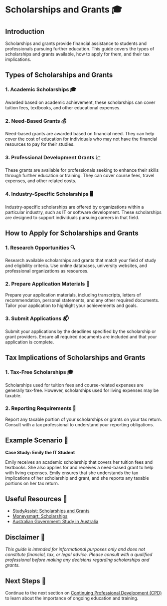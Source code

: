 # Scholarships and Grants 🎓

## Introduction

Scholarships and grants provide financial assistance to students and professionals pursuing further education. This guide covers the types of scholarships and grants available, how to apply for them, and their tax implications.

## Types of Scholarships and Grants

### 1. Academic Scholarships 🎓

Awarded based on academic achievement, these scholarships can cover tuition fees, textbooks, and other educational expenses.

### 2. Need-Based Grants 💰

Need-based grants are awarded based on financial need. They can help cover the cost of education for individuals who may not have the financial resources to pay for their studies.

### 3. Professional Development Grants 📈

These grants are available for professionals seeking to enhance their skills through further education or training. They can cover course fees, travel expenses, and other related costs.

### 4. Industry-Specific Scholarships 🖥️

Industry-specific scholarships are offered by organizations within a particular industry, such as IT or software development. These scholarships are designed to support individuals pursuing careers in that field.

## How to Apply for Scholarships and Grants

### 1. Research Opportunities 🔍

Research available scholarships and grants that match your field of study and eligibility criteria. Use online databases, university websites, and professional organizations as resources.

### 2. Prepare Application Materials 📝

Prepare your application materials, including transcripts, letters of recommendation, personal statements, and any other required documents. Tailor your application to highlight your achievements and goals.

### 3. Submit Applications 📬

Submit your applications by the deadlines specified by the scholarship or grant providers. Ensure all required documents are included and that your application is complete.

## Tax Implications of Scholarships and Grants

### 1. Tax-Free Scholarships 🎓

Scholarships used for tuition fees and course-related expenses are generally tax-free. However, scholarships used for living expenses may be taxable.

### 2. Reporting Requirements 🧾

Report any taxable portion of your scholarships or grants on your tax return. Consult with a tax professional to understand your reporting obligations.

## Example Scenario 📘

**Case Study: Emily the IT Student**

Emily receives an academic scholarship that covers her tuition fees and textbooks. She also applies for and receives a need-based grant to help with living expenses. Emily ensures that she understands the tax implications of her scholarship and grant, and she reports any taxable portions on her tax return.

## Useful Resources 🔗

- [StudyAssist: Scholarships and Grants](https://www.studyassist.gov.au/scholarships-and-grants)
- [Moneysmart: Scholarships](https://moneysmart.gov.au/growing-your-career/scholarships)
- [Australian Government: Study in Australia](https://www.studyinaustralia.gov.au/english/australian-education/scholarships)

## Disclaimer 🚨

*This guide is intended for informational purposes only and does not constitute financial, tax, or legal advice. Please consult with a qualified professional before making any decisions regarding scholarships and grants.*

## Next Steps 🚀

Continue to the next section on [Continuing Professional Development (CPD)](cpd.md) to learn about the importance of ongoing education and training.
